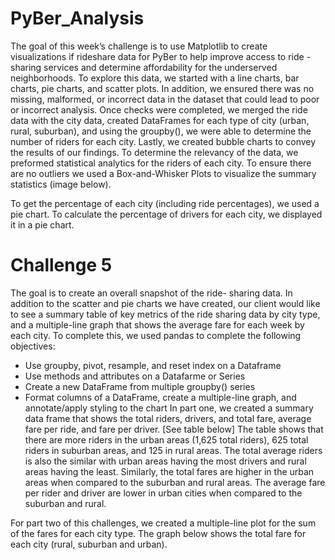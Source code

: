 # PyBer_Analysis

The goal of this week’s challenge is to use Matplotlib to create visualizations if rideshare data for PyBer to help improve access to ride -sharing services and determine affordability for the underserved neighborhoods. To explore this data, we started with a line charts, bar charts, pie charts, and scatter plots. In addition, we ensured there was no missing, malformed, or incorrect data in the dataset that could lead to poor or incorrect analysis. Once checks were completed, we merged the ride data with the city data, created DataFrames for each type of city (urban, rural, suburban), and using the groupby(), we were able to determine the number of riders for each city. Lastly, we created bubble charts to convey the results of our findings. 
To determine the relevancy of the data, we preformed statistical analytics for the riders of each city. To ensure there are no outliers we used a Box-and-Whisker Plots to visualize the summary statistics (image below).

To get the percentage of each city (including ride percentages), we used a pie chart. To calculate the percentage of drivers for each city, we displayed it in a pie chart.

# Challenge 5
The goal is to create an overall snapshot of the ride- sharing data. In addition to the scatter and pie charts we have created, our client would like to see a summary table of key metrics of the ride sharing data by city type, and a multiple-line graph that shows the average fare for each week by each city. To complete this, we used pandas to complete the following objectives:
-	Use groupby, pivot, resample, and reset index on a Dataframe
-	Use methods and attributes on a Datafarme or Series 
-	Create a new DataFrame from multiple groupby() series 
-	Format columns of a DataFrame, create a multiple-line graph, and annotate/apply styling to the chart 
In part one, we created a summary data frame that shows the total riders, drivers, and total fare, average fare per ride, and fare per driver. [See table below]
The table shows that there are more riders in the urban areas (1,625 total riders), 625 total riders in suburban areas, and 125 in rural areas. The total average riders is also the similar with urban areas having the most drivers and rural areas having the least. Similarly, the total fares are higher in the urban areas when compared to the suburban and rural areas. The average fare per rider and driver are lower in urban cities when compared  to the suburban and rural.  

For part two of this challenges, we created a multiple-line plot for the sum of the fares for each city type. The graph below shows the total fare for each city (rural, suburban and urban).

